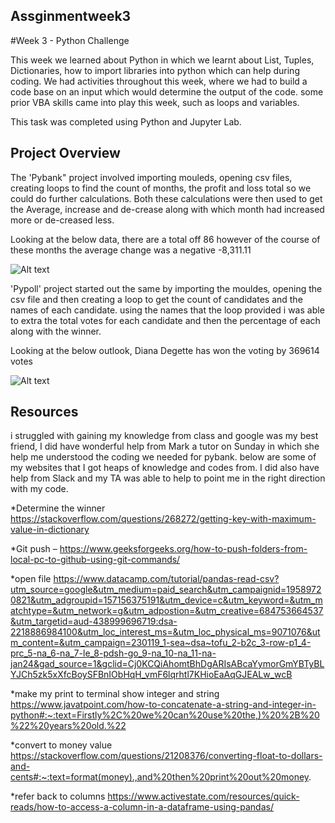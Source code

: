 ## Assginmentweek3
#Week 3 - Python Challenge

This week we learned about Python in which we learnt about List, Tuples, Dictionaries, how to import libraries into python which can help during coding.
We had activities throughout this week, where we had to build a code base on an input which would determine the output of the code. 
some prior VBA skills came into play this week, such as loops and variables.  

This task was completed using Python and Jupyter Lab.


## Project Overview
The 'Pybank" project involved importing mouleds, opening csv files, creating loops to find the count of months, the profit and loss total so we could do further calculations. 
Both these calculations were then used to get the Average, increase and de-crease along with which month had increased more or de-creased less. 

Looking at the below data, there are a total off 86 however of the course of these months the average change was a negative -8,311.11

![Alt text](image.png)



'Pypoll' project started out the same by importing the mouldes, opening the csv file and then creating a loop to get the count of candidates and the names of each candidate. using the names that the loop provided i was able to extra the total votes for each candidate and then the percentage of each along with the winner.

Looking at the below outlook, Diana Degette has won the voting by 369614 votes

![Alt text](image-1.png)

## Resources
i struggled with gaining my knowledge from class  and google was my best friend, I did have wonderful help from Mark a tutor on Sunday in which she help me understood the coding we needed for pybank. 
below are some of my websites that I got heaps of knowledge and codes from. 
I did also have help from Slack and my TA was able to help to point me in the right direction with my code. 





*Determine the winner 
https://stackoverflow.com/questions/268272/getting-key-with-maximum-value-in-dictionary

*Git push – 
https://www.geeksforgeeks.org/how-to-push-folders-from-local-pc-to-github-using-git-commands/

*open file 
https://www.datacamp.com/tutorial/pandas-read-csv?utm_source=google&utm_medium=paid_search&utm_campaignid=19589720821&utm_adgroupid=157156375191&utm_device=c&utm_keyword=&utm_matchtype=&utm_network=g&utm_adpostion=&utm_creative=684753664537&utm_targetid=aud-438999696719:dsa-2218886984100&utm_loc_interest_ms=&utm_loc_physical_ms=9071076&utm_content=&utm_campaign=230119_1-sea~dsa~tofu_2-b2c_3-row-p1_4-prc_5-na_6-na_7-le_8-pdsh-go_9-na_10-na_11-na-jan24&gad_source=1&gclid=Cj0KCQiAhomtBhDgARIsABcaYymorGmYBTyBLYJCh5zk5xXfcBoySFBnIObHqH_vmF6lqrhtl7KHioEaAqGJEALw_wcB

*make my print to terminal show integer and string 
https://www.javatpoint.com/how-to-concatenate-a-string-and-integer-in-python#:~:text=Firstly%2C%20we%20can%20use%20the,)%20%2B%20%22%20years%20old.%22

*convert to money value 
https://stackoverflow.com/questions/21208376/converting-float-to-dollars-and-cents#:~:text=format(money).,and%20then%20print%20out%20money.

*refer back to columns 
https://www.activestate.com/resources/quick-reads/how-to-access-a-column-in-a-dataframe-using-pandas/


